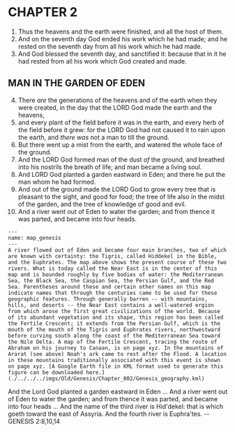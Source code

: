 # CHAPTER 2

1. Thus the heavens and the earth were finished, and all the host of them.
1. And on the seventh day God ended his work which he had made; and he rested on the seventh day from all his work which he had made.
1. And God blessed the seventh day, and sanctified it: because that in it he had rested from all his work which God created and made.

## MAN IN THE GARDEN OF EDEN
4. There *are* the generations of the heavens and of the earth when they were created, in the day that the LORD God made the earth and the heavens,
4. and every plant of the field before it was in the earth, and every herb of the field before it grew: for the LORD God had not caused it to rain upon the earth, and *there was* not a man to till the ground.
4. But there went up a mist from the earth, and watered the whole face of the ground.
4. And the LORD God formed man of the dust *of* the ground, and breathed into his nostrils the breath of life; and man became a living soul.
4. And LORD God planted a garden eastward in Eden; and there he put the man whom he had formed.
4. And out of the ground made the LORD God to grow every tree that is pleasant to the sight, and good for food; the tree of life also in the midst of the garden, and the tree of knowledge of good and evil.
4. And a river went out of Eden to water the garden; and from thence it was parted, and became into four heads.

```{figure} ./../../../imgs/Old/Genesis/Chapter_002/map.png
---
name: map_genesis
---
A river flowed out of Eden and became four main branches, two of which are known with certainty: the Tigris, called Hiddekel in the Bible, and the Euphrates. The map above shows the present course of these two rivers. What is today called the Near East is in the center of this map and is bounded roughly by five bodies of water: the Mediterranean Sea, the Black Sea, the Caspian Sea, the Persian Gulf, and the Red Sea. Parentheses around these and certain other names on this map indicate names that through the centuries came to be used for these geographic features. Through generally barren -- with mountains, hills, and deserts -- the Near East contains a well-watered ergion from which arose the first great civilizations of the world. Because of its abundant vegetation and its shape, this region has been called the Fertile Crescent; it extends from the Persian Gulf, which is the mouth of the mouth of the Tigris and Euphrates rivers, northwestward before curving south along the coast of the Mediterranean Sea toward the Nile Delta. A map of the Fertile Crescent, tracing the route of Abraham on his journey to Canaan, is on page xyz. In the mountains of Ararat (see above) Noah's ark came to rest after the Flood. A location in these mountains traditionally associated with this event is shown on page xyz. [A Google Earth file in KML format used to generate this figure can be downloaded here.](./../../../imgs/Old/Genesis/Chapter_002/Genesis_geography.kml)
```
And the Lord God planted a garden eastward in Eden ... And a river went out of Eden to water the garden; and from thence it was parted, and became into four heads ... And the name of the third river is Hid'dekel: that is which goeth toward the east of Assyria. And the fourth river is Euphra'tes. -- GENESIS 2:8,10,14